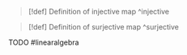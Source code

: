 > [!def] Definition of injective map
> ^injective

> [!def] Definition of surjective map 
> ^surjective

TODO
#linearalgebra